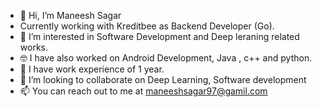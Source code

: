 - 👋 Hi, I’m Maneesh Sagar
- Currently working with Kreditbee as Backend Developer (Go).
- 👀 I’m interested in Software Development and Deep leraning related works.
- 🤓 I have also worked on Android Development, Java , c++ and python.
- 💼 I have work experience of 1 year.
- 💞️ I’m looking to collaborate on Deep Learning, Software development
- 📫 You can reach out to me at maneeshsagar97@gamil.com

<!---
maneeshsagar/maneeshsagar is a ✨ special ✨ repository because its `README.md` (this file) appears on your GitHub profile.
You can click the Preview link to take a look at your changes.
--->

